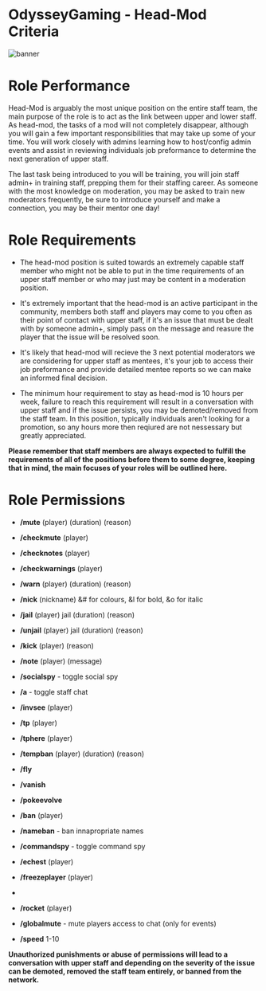 # OdysseyGaming - Head-Mod Criteria
![banner](https://cdn.discordapp.com/attachments/746231499355062372/928410148005871626/unknown.png)
# Role Performance

Head-Mod is arguably the most unique position on the entire staff team, the main purpose of the role is to act as the link between upper and lower staff. As head-mod, the tasks of a mod will not completely disappear, although you will gain a few important responsibilities that may take up some of your time. You will work closely with admins learning how to host/config admin events and assist in reviewing individuals job preformance to determine the next generation of upper staff.

The last task being introduced to you will be training, you will join staff admin+ in training staff, prepping them for their staffing career. As someone with the most knowledge on moderation, you may be asked to train new moderators frequently, be sure to introduce yourself and make a connection, you may be their mentor one day!

# Role Requirements 

- The head-mod position is suited towards an extremely capable staff member who might not be able to put in the time requirements of an upper staff member or who may just may be content in a moderation position. 

- It's extremely important that the head-mod is an active participant in the community, members both staff and players may come to you often as their point of contact with upper staff, if it's an issue that must be dealt with by someone admin+, simply pass on the message and reasure the player that the issue will be resolved soon. 

- It's likely that head-mod will recieve the 3 next potential moderators we are considering for upper staff as mentees, it's your job to access their job preformance and provide detailed mentee reports so we can make an informed final decision.   

- The minimum hour requirement to stay as head-mod is 10 hours per week, failure to reach this requirement will result in a conversation with upper staff and if the issue persists, you may be demoted/removed from the staff team. In this position, typically individuals aren't looking for a promotion, so any hours more then reqiured are not nessessary but greatly appreciated. 

**Please remember that staff members are always expected to fulfill the requirements of all of the positions before them to some degree, keeping that in mind, the main focuses of your roles will be outlined here.**

# Role Permissions

- **/mute** (player) (duration) (reason)

- **/checkmute** (player)

- **/checknotes** (player)

- **/checkwarnings** (player) 

- **/warn** (player) (duration) (reason)

- **/nick** (nickname) &# for colours, &l for bold, &o for italic

- **/jail** (player) jail (duration) (reason)

- **/unjail** (player) jail (duration) (reason)

- **/kick** (player) (reason)

- **/note** (player) (message)

- **/socialspy** - toggle social spy

- **/a** - toggle staff chat

- **/invsee** (player)

- **/tp** (player)

- **/tphere** (player)

- **/tempban** (player) (duration) (reason)

- **/fly**

- **/vanish** 

- **/pokeevolve**

- **/ban** (player)

- **/nameban** - ban innapropriate names

- **/commandspy** - toggle command spy

- **/echest** (player) 

- **/freezeplayer** (player)
- 
- **/rocket** (player)

- **/globalmute** - mute players access to chat (only for events)

- **/speed** 1-10

**Unauthorized punishments or abuse of permissions will lead to a conversation with upper staff and depending on the severity of the issue can be demoted, removed the staff team entirely, or banned from the network.**
